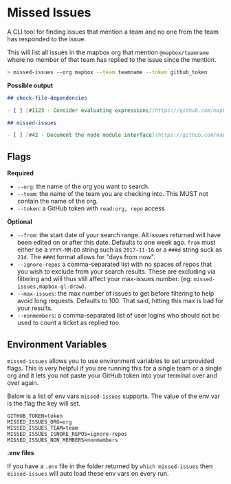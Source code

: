# Missed Issues

A CLI tool for finding issues that mention a team and no one from the team has responded to the issue.


This will list all issues in the mapbox org that mention `@mapbox/teamname` where no member of that team has replied to the issue since the mention.

```sh
> missed-issues --org mapbox --team teamname --token github_token
```

**Possible output**

```md
## check-file-dependencies

- [ ] [#1123 - Consider evaluating expressions](https://github.com/mapbox/check-file-dependencies/issues/new)

## missed-issues

- [ ] [#42 - Document the node module interface](https://github.com/mapbox/missed-issues/issues/new)
```

## Flags

**Required**

- `--org`: the name of the org you want to search.
- `--team`: the name of the team you are checking into. This MUST not contain the name of the org.
- `--token`: a GitHub token with `read:org, repo` access

**Optional**

- `--from`: the start date of your search range. All issues returned will have been edited on or after this date. Defaults to one week ago. `from` must either be a `YYYY-MM-DD` string such as `2017-11-16` or a `###d` string suck as `21d`. The `###d` format allows for "days from now".
- `--ignore-repos` a comma-separated list with no spaces of repos that you wish to exclude from your search results. These are excluding via filtering and will thus still affect your max-issues number. (eg: `missed-issues,mapbox-gl-draw`).
- `--max-issues`: the max number of issues to get before filtering to help avoid long requests. Defaults to 100. That said, hitting this max is bad for your results.
- `--nonmembers`: a comma-separated list of user logins who should not be used to count a ticket as replied too.

## Environment Variables

`missed-issues` allows you to use environment variables to set unprovided flags. This is very helpful if you are running this for a single team or a single org and it lets you not paste your GitHub token into your terminal over and over again.

Below is a list of env vars `missed-issues` supports. The value of the env var is the flag the key will set.

```
GITHUB_TOKEN=token
MISSED_ISSUES_ORG=org
MISSED_ISSUES_TEAM=team
MISSED_ISSUES_IGNORE_REPOS=ignore-repos
MISSED_ISSUES_NON_MEMBERS=nonmembers
```

**.env files**

If you have a `.env` file in the folder returned by `which missed-issues` then `missed-issues` will auto load these env vars on every run.
